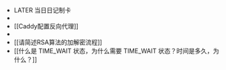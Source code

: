 - LATER  当日日记制卡
-
- [[Caddy配置反向代理]]
-
- [[请简述RSA算法的加解密流程]]
- [[什么是 TIME_WAIT 状态，为什么需要 TIME_WAIT 状态？时间是多久，为什么？]]